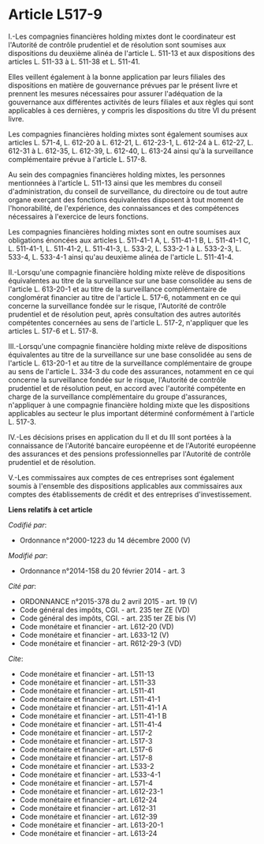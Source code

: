 # Article L517-9

I.-Les compagnies financières holding mixtes dont le coordinateur est l'Autorité de contrôle prudentiel et de résolution sont
soumises aux dispositions du deuxième alinéa de l'article L. 511-13 et aux dispositions des articles L. 511-33 à L. 511-38 et
L. 511-41. 

Elles veillent également à la bonne application par leurs filiales des dispositions en matière de gouvernance prévues par le
présent livre et prennent les mesures nécessaires pour assurer l'adéquation de la gouvernance aux différentes activités de
leurs filiales et aux règles qui sont applicables à ces dernières, y compris les dispositions du titre VI du présent livre. 

Les compagnies financières holding mixtes sont également soumises aux articles L. 571-4, L. 612-20 à L. 612-21, L. 612-23-1,
L. 612-24 à L. 612-27, L. 612-31 à L. 612-35, L. 612-39, L. 612-40, L. 613-24 ainsi qu'à la surveillance complémentaire
prévue à l'article L. 517-8. 

Au sein des compagnies financières holding mixtes, les personnes mentionnées à l'article L. 511-13 ainsi que les membres du
conseil d'administration, du conseil de surveillance, du directoire ou de tout autre organe exerçant des fonctions
équivalentes disposent à tout moment de l'honorabilité, de l'expérience, des connaissances et des compétences nécessaires à
l'exercice de leurs fonctions. 

Les compagnies financières holding mixtes sont en outre soumises aux obligations énoncées aux articles L. 511-41-1 A, L.
511-41-1 B, L. 511-41-1 C, L. 511-41-1, L. 511-41-2, L. 511-41-3, L. 533-2, L. 533-2-1 à L. 533-2-3, L. 533-4, L. 533-4-1
ainsi qu'au deuxième alinéa de l'article L. 511-41-4. 

II.-Lorsqu'une compagnie financière holding mixte relève de dispositions équivalentes au titre de la surveillance sur une
base consolidée au sens de l'article L. 613-20-1 et au titre de la surveillance complémentaire de conglomérat financier au
titre de l'article L. 517-6, notamment en ce qui concerne la surveillance fondée sur le risque, l'Autorité de contrôle
prudentiel et de résolution peut, après consultation des autres autorités compétentes concernées au sens de l'article L.
517-2, n'appliquer que les articles L. 517-6 et L. 517-8. 

III.-Lorsqu'une compagnie financière holding mixte relève de dispositions équivalentes au titre de la surveillance sur une
base consolidée au sens de l'article L. 613-20-1 et au titre de la surveillance complémentaire de groupe au sens de l'article
L. 334-3 du code des assurances, notamment en ce qui concerne la surveillance fondée sur le risque, l'Autorité de contrôle
prudentiel et de résolution peut, en accord avec l'autorité compétente en charge de la surveillance complémentaire du groupe
d'assurances, n'appliquer à une compagnie financière holding mixte que les dispositions applicables au secteur le plus
important déterminé conformément à l'article L. 517-3. 

IV.-Les décisions prises en application du II et du III sont portées à la connaissance de l'Autorité bancaire européenne et
de l'Autorité européenne des assurances et des pensions professionnelles par l'Autorité de contrôle prudentiel et de
résolution. 

V.-Les commissaires aux comptes de ces entreprises sont également soumis à l'ensemble des dispositions applicables aux
commissaires aux comptes des établissements de crédit et des entreprises d'investissement.

**Liens relatifs à cet article**

_Codifié par_:

  - Ordonnance n°2000-1223 du 14 décembre 2000 (V)

_Modifié par_:

  - Ordonnance n°2014-158 du 20 février 2014 - art. 3

_Cité par_:

  - ORDONNANCE n°2015-378 du 2 avril 2015 - art. 19 (V)
  - Code général des impôts, CGI. - art. 235 ter ZE (VD)
  - Code général des impôts, CGI. - art. 235 ter ZE bis (V)
  - Code monétaire et financier - art. L612-20 (VD)
  - Code monétaire et financier - art. L633-12 (V)
  - Code monétaire et financier - art. R612-29-3 (VD)

_Cite_:

  - Code monétaire et financier - art. L511-13
  - Code monétaire et financier - art. L511-33
  - Code monétaire et financier - art. L511-41
  - Code monétaire et financier - art. L511-41-1
  - Code monétaire et financier - art. L511-41-1 A
  - Code monétaire et financier - art. L511-41-1 B
  - Code monétaire et financier - art. L511-41-4
  - Code monétaire et financier - art. L517-2
  - Code monétaire et financier - art. L517-3
  - Code monétaire et financier - art. L517-6
  - Code monétaire et financier - art. L517-8
  - Code monétaire et financier - art. L533-2
  - Code monétaire et financier - art. L533-4-1
  - Code monétaire et financier - art. L571-4
  - Code monétaire et financier - art. L612-23-1
  - Code monétaire et financier - art. L612-24
  - Code monétaire et financier - art. L612-31
  - Code monétaire et financier - art. L612-39
  - Code monétaire et financier - art. L613-20-1
  - Code monétaire et financier - art. L613-24
